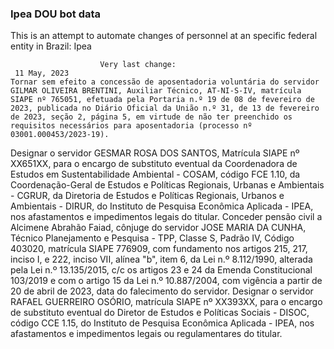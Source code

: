  ### Ipea DOU bot data
 This is an attempt to automate changes of personnel at an specific federal entity in Brazil: Ipea
 
                        Very last change: 
 	 11 May, 2023
	Tornar sem efeito a concessão de aposentadoria voluntária do servidor GILMAR OLIVEIRA BRENTINI, Auxiliar Técnico, AT-NI-S-IV, matrícula SIAPE nº 765051, efetuada pela Portaria n.º 19 de 08 de fevereiro de 2023, publicada no Diário Oficial da União n.º 31, de 13 de fevereiro de 2023, seção 2, página 5, em virtude de não ter preenchido os requisitos necessários para aposentadoria (processo nº 03001.000453/2023-19).
Designar o servidor GESMAR ROSA DOS SANTOS, Matrícula SIAPE nº XX651XX, para o encargo de substituto eventual da Coordenadora de Estudos em Sustentabilidade Ambiental - COSAM, código FCE 1.10, da Coordenação-Geral de Estudos e Políticas Regionais, Urbanas e Ambientais - CGRUR, da Diretoria de Estudos e Políticas Regionais, Urbanos e Ambientais - DIRUR, do Instituto de Pesquisa Econômica Aplicada - IPEA, nos afastamentos e impedimentos legais do titular.
Conceder pensão civil a Alcimene Abrahão Faiad, cônjuge do servidor JOSE MARIA DA CUNHA, Técnico Planejamento e Pesquisa - TPP, Classe S, Padrão IV, Código 403020, matrícula SIAPE 776909, com fundamento nos artigos 215, 217, inciso I, e 222, inciso VII, alínea "b", item 6, da Lei n.º 8.112/1990, alterada pela Lei n.º 13.135/2015, c/c os artigos 23 e 24 da Emenda Constitucional 103/2019 e com o artigo 15 da Lei n.º 10.887/2004, com vigência a partir de 20 de abril de 2023, data do falecimento do servidor.
Designar o servidor RAFAEL GUERREIRO OSÓRIO, matrícula SIAPE nº XX393XX, para o encargo de substituto eventual do Diretor de Estudos e Políticas Sociais - DISOC, código CCE 1.15, do Instituto de Pesquisa Econômica Aplicada - IPEA, nos afastamentos e impedimentos legais ou regulamentares do titular.
